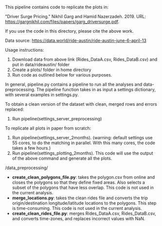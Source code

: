 This pipeline contains code to replicate the plots in:

"Driver Surge Pricing." Nikhil Garg and Hamid Nazerzadeh. 2019. URL: https://gargnikhil.com/files/papers/garg_driversurge.pdf.

If you use the code in this directory, please cite the above work.

Data source: https://data.world/ride-austin/ride-austin-june-6-april-13

Usage instructions:
1. Download data from above link (Rides_DataA.csv, Rides_DataB.csv) and put in data/rideaustin/ folder
1. Create a plots/ folder in home directory
1. Run code as outlined below for various purposes.

In general, pipeline.py contains a pipeline to run all the analyses and data-preprocessing. The pipeline function takes in as input a settings dictionary, with several examples in settings.py.

To obtain a clean version of the dataset with clean, merged rows and errors replaced:
1. Run pipeline(settings_server_preprocessing)

To replicate all plots in paper from scratch:
1. Run pipeline(settings_server_2months). (warning: default settings use 55 cores, to do the matching in parallel. With this many cores, the code takes a few hours.)
1. Run pipeline(settings_plotting_2months). This code will use the output of the above command and generate all the plots.


/data_preprocessing/
- **create_clean_polygons_file.py**: takes the polygon.csv from online and closes the polygons so that they define fixed areas. Also selects a subset of the polygons that have less overlap. This code is not used in the current analysis.
- **merge_locations.py**: takes the clean rides file and converts the trip origin/destination longitude/latitude locations to the polygons. This step is time-consuming. This code is not used in the current analysis.
- **create_clean_rides_file.py**: merges Rides_DataA.csv, Rides_DataB.csv, and converts time-zones, and replaces incorrect values with NaN.
